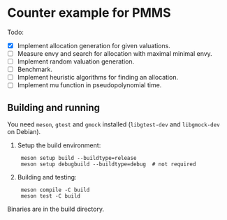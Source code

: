 # Counter example for PMMS

Todo:

- [x] Implement allocation generation for given valuations.
- [ ] Measure envy and search for allocation with maximal minimal envy.
- [ ] Implement random valuation generation.
- [ ] Benchmark.
- [ ] Implement heuristic algorithms for finding an allocation.
- [ ] Implement mu function in pseudopolynomial time.

## Building and running

You need `meson`, `gtest` and `gmock` installed (`libgtest-dev`
and `libgmock-dev` on Debian).

1. Setup the build environment:

        meson setup build --buildtype=release
        meson setup debugbuild --buildtype=debug  # not required

2. Building and testing:

        meson compile -C build
        meson test -C build

Binaries are in the build directory.

